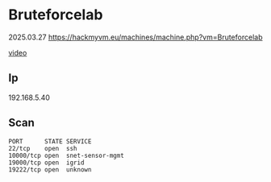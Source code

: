 # Bruteforcelab

2025.03.27 https://hackmyvm.eu/machines/machine.php?vm=Bruteforcelab

[video]()

## Ip

192.168.5.40

## Scan

```
PORT      STATE SERVICE
22/tcp    open  ssh
10000/tcp open  snet-sensor-mgmt
19000/tcp open  igrid
19222/tcp open  unknown
```
